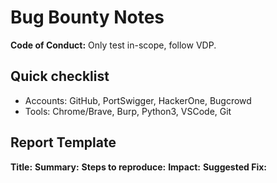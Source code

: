 # Bug Bounty Notes

**Code of Conduct:** Only test in-scope, follow VDP.

## Quick checklist
- Accounts: GitHub, PortSwigger, HackerOne, Bugcrowd
- Tools: Chrome/Brave, Burp, Python3, VSCode, Git

## Report Template
**Title:** 
**Summary:** 
**Steps to reproduce:** 
**Impact:** 
**Suggested Fix:** 
